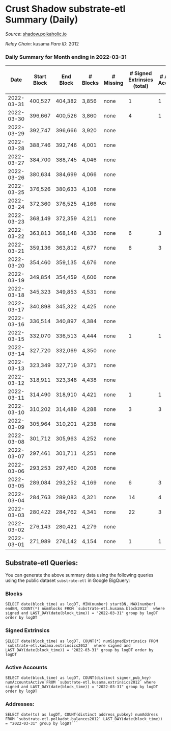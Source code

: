 # Crust Shadow substrate-etl Summary (Daily)

_Source_: [shadow.polkaholic.io](https://shadow.polkaholic.io)

*Relay Chain*: kusama
*Para ID*: 2012



### Daily Summary for Month ending in 2022-03-31


| Date | Start Block | End Block | # Blocks | # Missing | # Signed Extrinsics (total) | # Active Accounts | # Addresses with Balances | # Events | # Transfers | # XCM Transfers In | # XCM Transfers Out |
| ---- | ----------- | --------- | -------- | --------- | --------------------------- | ----------------- | ------------------------- | -------- | ----------- | ------------------ | ------------------- |
| 2022-03-31 | 400,527 | 404,382 | 3,856 | none | 1 | 1 | 1,317 | 7,720 | 1 ($2.27) |   |   |
| 2022-03-30 | 396,667 | 400,526 | 3,860 | none | 4 | 1 | 1,316 | 7,742 |   |   |   |
| 2022-03-29 | 392,747 | 396,666 | 3,920 | none |  |  | 1,316 | 7,844 |   |   |   |
| 2022-03-28 | 388,746 | 392,746 | 4,001 | none |  |  | 1,316 | 8,004 |   |   |   |
| 2022-03-27 | 384,700 | 388,745 | 4,046 | none |  |  | 1,316 | 8,093 |   |   |   |
| 2022-03-26 | 380,634 | 384,699 | 4,066 | none |  |  | 1,316 | 8,133 |   |   |   |
| 2022-03-25 | 376,526 | 380,633 | 4,108 | none |  |  | 1,316 | 8,217 |   |   |   |
| 2022-03-24 | 372,360 | 376,525 | 4,166 | none |  |  | 1,316 | 8,333 |   |   |   |
| 2022-03-23 | 368,149 | 372,359 | 4,211 | none |  |  | 1,316 | 8,423 |   |   |   |
| 2022-03-22 | 363,813 | 368,148 | 4,336 | none | 6 | 3 | 1,316 | 8,697 | 2 ($51.72) |   |   |
| 2022-03-21 | 359,136 | 363,812 | 4,677 | none | 6 | 3 | 1,315 | 9,380 | 2 ($38.79) |   |   |
| 2022-03-20 | 354,460 | 359,135 | 4,676 | none |  |  | 1,314 | 9,353 |   |   |   |
| 2022-03-19 | 349,854 | 354,459 | 4,606 | none |  |  | 1,314 | 9,213 |   |   |   |
| 2022-03-18 | 345,323 | 349,853 | 4,531 | none |  |  | 1,314 | 9,064 |   |   |   |
| 2022-03-17 | 340,898 | 345,322 | 4,425 | none |  |  | 1,314 | 8,851 |   |   |   |
| 2022-03-16 | 336,514 | 340,897 | 4,384 | none |  |  | 1,314 | 8,769 |   |   |   |
| 2022-03-15 | 332,070 | 336,513 | 4,444 | none | 1 | 1 | 1,314 | 8,893 | 1 ($0.051) |   |   |
| 2022-03-14 | 327,720 | 332,069 | 4,350 | none |  |  | 1,313 | 8,701 |   |   |   |
| 2022-03-13 | 323,349 | 327,719 | 4,371 | none |  |  | 1,313 | 8,744 |   |   |   |
| 2022-03-12 | 318,911 | 323,348 | 4,438 | none |  |  | 1,313 | 8,877 |   |   |   |
| 2022-03-11 | 314,490 | 318,910 | 4,421 | none | 1 | 1 | 1,313 | 11,426 | 1,290 ($63,864.95) |   |   |
| 2022-03-10 | 310,202 | 314,489 | 4,288 | none | 3 | 3 | 1,313 | 8,588 | 1 ($65,092.53) |   |   |
| 2022-03-09 | 305,964 | 310,201 | 4,238 | none |  |  | 1,313 | 8,478 |   |   |   |
| 2022-03-08 | 301,712 | 305,963 | 4,252 | none |  |  | 1,313 | 8,505 |   |   |   |
| 2022-03-07 | 297,461 | 301,711 | 4,251 | none |  |  | 1,313 | 8,503 |   |   |   |
| 2022-03-06 | 293,253 | 297,460 | 4,208 | none |  |  | 1,313 | 8,417 |   |   |   |
| 2022-03-05 | 289,084 | 293,252 | 4,169 | none | 6 | 3 | 1,313 | 8,363 | 2 ($200.71) |   |   |
| 2022-03-04 | 284,763 | 289,083 | 4,321 | none | 14 | 4 | 1,312 | 16,437 | 2,584 ($503,643) |   |   |
| 2022-03-03 | 280,422 | 284,762 | 4,341 | none | 22 | 3 | 20 | 8,778 | 8 ($58,305.22) |   |   |
| 2022-03-02 | 276,143 | 280,421 | 4,279 | none |  |  | 15 | 8,559 |   |   |   |
| 2022-03-01 | 271,989 | 276,142 | 4,154 | none | 1 | 1 | 15 | 8,313 | 1  |   |   |

## Substrate-etl Queries:
You can generate the above summary data using the following queries using the public dataset `substrate-etl` in Google BigQuery:


### Blocks
```
SELECT date(block_time) as logDT, MIN(number) startBN, MAX(number) endBN, COUNT(*) numBlocks FROM `substrate-etl.kusama.block2012`  where signed and LAST_DAY(date(block_time)) = "2022-03-31" group by logDT order by logDT
```


### Signed Extrinsics
```
SELECT date(block_time) as logDT, COUNT(*) numSignedExtrinsics FROM `substrate-etl.kusama.extrinsics2012`  where signed and LAST_DAY(date(block_time)) = "2022-03-31" group by logDT order by logDT
```


### Active Accounts
```
SELECT date(block_time) as logDT, COUNT(distinct signer_pub_key) numAccountsActive FROM `substrate-etl.kusama.extrinsics2012` where signed and LAST_DAY(date(block_time)) = "2022-03-31" group by logDT order by logDT
```


### Addresses:
```
SELECT date(ts) as logDT, COUNT(distinct address_pubkey) numAddress FROM `substrate-etl.polkadot.balances2012` LAST_DAY(date(block_time)) = "2022-03-31" group by logDT```

